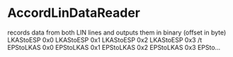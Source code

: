 # AccordLinDataReader

records data from both LIN lines and outputs them in binary (offset in byte) LKAStoESP 0x0 LKAStoESP 0x1 LKAStoESP 0x2 LKAStoESP 0x3 /t EPStoLKAS 0x0 EPStoLKAS 0x1 EPStoLKAS 0x2 EPStoLKAS 0x3 EPSto…
